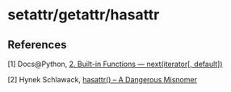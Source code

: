 # setattr/getattr/hasattr

## References

[1] Docs@Python, [2. Built-in Functions — next(iterator[, default])](https://docs.python.org/2/library/functions.html#next)

[2] Hynek Schlawack, [hasattr() – A Dangerous Misnomer](https://hynek.me/articles/hasattr/)